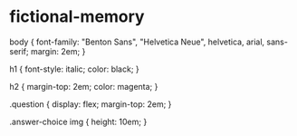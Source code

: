 # fictional-memory


body {
  font-family: "Benton Sans", "Helvetica Neue", helvetica, arial, sans-serif;
  margin: 2em;
}

h1 {
  font-style: italic;
  color: black;
}

h2 {
  margin-top: 2em;
  color: magenta;
}

.question {
  display: flex;
  margin-top: 2em;
}

.answer-choice img {
  height: 10em;
}
